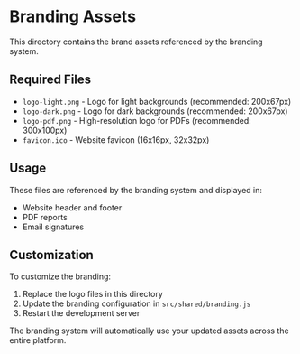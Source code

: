 # Branding Assets

This directory contains the brand assets referenced by the branding system.

## Required Files

- `logo-light.png` - Logo for light backgrounds (recommended: 200x67px)
- `logo-dark.png` - Logo for dark backgrounds (recommended: 200x67px)  
- `logo-pdf.png` - High-resolution logo for PDFs (recommended: 300x100px)
- `favicon.ico` - Website favicon (16x16px, 32x32px)

## Usage

These files are referenced by the branding system and displayed in:
- Website header and footer
- PDF reports
- Email signatures

## Customization

To customize the branding:
1. Replace the logo files in this directory
2. Update the branding configuration in `src/shared/branding.js`
3. Restart the development server

The branding system will automatically use your updated assets across the entire platform.